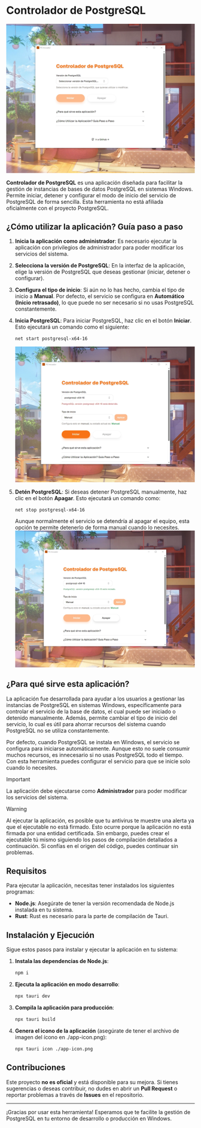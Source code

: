 # Controlador de PostgreSQL

![App Screenshot](README/1.webp)

**Controlador de PostgreSQL** es una aplicación diseñada para facilitar la gestión de instancias de bases de datos PostgreSQL en sistemas Windows. Permite iniciar, detener y configurar el modo de inicio del servicio de PostgreSQL de forma sencilla. Esta herramienta no está afiliada oficialmente con el proyecto PostgreSQL.

## ¿Cómo utilizar la aplicación? Guía paso a paso

1. **Inicia la aplicación como administrador**: Es necesario ejecutar la aplicación con privilegios de administrador para poder modificar los servicios del sistema.
2. **Selecciona la versión de PostgreSQL**: En la interfaz de la aplicación, elige la versión de PostgreSQL que deseas gestionar (iniciar, detener o configurar).

3. **Configura el tipo de inicio**: Si aún no lo has hecho, cambia el tipo de inicio a **Manual**. Por defecto, el servicio se configura en **Automático (Inicio retrasado)**, lo que puede no ser necesario si no usas PostgreSQL constantemente.

4. **Inicia PostgreSQL**: Para iniciar PostgreSQL, haz clic en el botón **Iniciar**. Esto ejecutará un comando como el siguiente:

   ```
   net start postgresql-x64-16
   ```

   ![Ejemplo de inicio](README/2.webp)

5. **Detén PostgreSQL**: Si deseas detener PostgreSQL manualmente, haz clic en el botón **Apagar**. Esto ejecutará un comando como:
   ```
   net stop postgresql-x64-16
   ```
   Aunque normalmente el servicio se detendría al apagar el equipo, esta opción te permite detenerlo de forma manual cuando lo necesites.
   ![Ejemplo de apagado](README/3.webp)

## ¿Para qué sirve esta aplicación?

La aplicación fue desarrollada para ayudar a los usuarios a gestionar las instancias de PostgreSQL en sistemas Windows, específicamente para controlar el servicio de la base de datos, el cual puede ser iniciado o detenido manualmente. Además, permite cambiar el tipo de inicio del servicio, lo cual es útil para ahorrar recursos del sistema cuando PostgreSQL no se utiliza constantemente.

Por defecto, cuando PostgreSQL se instala en Windows, el servicio se configura para iniciarse automáticamente. Aunque esto no suele consumir muchos recursos, es innecesario si no usas PostgreSQL todo el tiempo. Con esta herramienta puedes configurar el servicio para que se inicie solo cuando lo necesites.

> [!IMPORTANT]  
> La aplicación debe ejecutarse como **Administrador** para poder modificar los servicios del sistema.

> [!WARNING]  
> Al ejecutar la aplicación, es posible que tu antivirus te muestre una alerta ya que el ejecutable no está firmado. Esto ocurre porque la aplicación no está firmada por una entidad certificada. Sin embargo, puedes crear el ejecutable tú mismo siguiendo los pasos de compilación detallados a continuación. Si confías en el origen del código, puedes continuar sin problemas.

## Requisitos

Para ejecutar la aplicación, necesitas tener instalados los siguientes programas:

- **Node.js**: Asegúrate de tener la versión recomendada de Node.js instalada en tu sistema.
- **Rust**: Rust es necesario para la parte de compilación de Tauri.

## Instalación y Ejecución

Sigue estos pasos para instalar y ejecutar la aplicación en tu sistema:

1. **Instala las dependencias de Node.js**:

   ```bash
   npm i
   ```

2. **Ejecuta la aplicación en modo desarrollo**:

   ```bash
   npx tauri dev
   ```

3. **Compila la aplicación para producción**:

   ```bash
   npx tauri build
   ```

4. **Genera el icono de la aplicación** (asegúrate de tener el archivo de imagen del ícono en ./app-icon.png):

   ```bash
   npx tauri icon ./app-icon.png
   ```

## Contribuciones

Este proyecto **no es oficial** y está disponible para su mejora. Si tienes sugerencias o deseas contribuir, no dudes en abrir un **Pull Request** o reportar problemas a través de **Issues** en el repositorio.

---

¡Gracias por usar esta herramienta! Esperamos que te facilite la gestión de PostgreSQL en tu entorno de desarrollo o producción en Windows.
